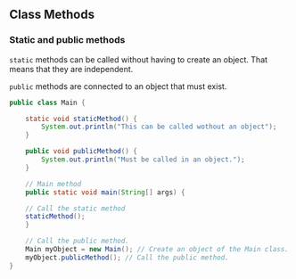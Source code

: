 ## Class Methods

### Static and public methods

`static` methods can be called without having to create an object. That means that they are independent.

`public` methods are connected to an object that must exist.

```java
public class Main {

    static void staticMethod() {
        System.out.println("This can be called wothout an object");
    }

    public void publicMethod() {
        System.out.println("Must be called in an object.");
    }

    // Main method
    public static void main(String[] args) {

    // Call the static method
    staticMethod();
    }

    // Call the public method.
    Main myObject = new Main(); // Create an object of the Main class.
    myObject.publicMethod(); // Call the public method.
}
```


